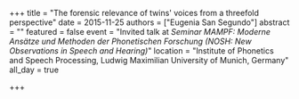 +++
title = "The forensic relevance of twins' voices from a threefold perspective"
date = 2015-11-25
authors = ["Eugenia San Segundo"]
abstract = ""
featured = false
event = "Invited talk at *Seminar MAMPF: Moderne Ans&#228;tze und Methoden der Phonetischen Forschung (NOSH: New Observations in Speech and Hearing)*"
location = "Institute of Phonetics and Speech Processing, Ludwig Maximilian University of Munich, Germany"
all_day = true

+++

